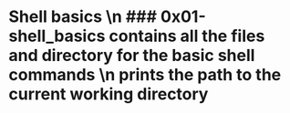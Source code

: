 # Shell basics \n ### 0x01-shell_basics contains all the files and directory for the basic shell commands \n prints the path to the current working directory
